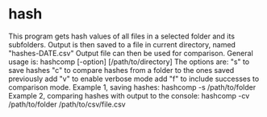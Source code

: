 # hash
This program gets hash values of all files in a selected folder and its subfolders.
Output is then saved to a file in current directory, named \"hashes-DATE.csv\"
Output file can then be used for comparison.
General usage is: hashcomp [-option] [/path/to/directory]
The options are: 
"s" to save hashes
"c" to compare hashes from a folder to the ones saved previously
add "v" to enable verbose mode
add "f" to include successes to comparison mode.
Example 1, saving hashes:
hashcomp -s /path/to/folder
Example 2, comparing hashes with output to the console:
hashcomp -cv /path/to/folder /path/to/csv/file.csv
